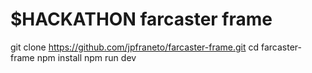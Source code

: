 # $HACKATHON farcaster frame

git clone https://github.com/jpfraneto/farcaster-frame.git
cd farcaster-frame
npm install
npm run dev
